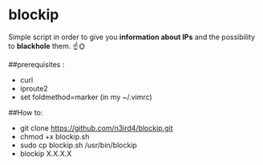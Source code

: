 # blockip

Simple script in order to give you **information about IPs** and the possibility to **blackhole** them. :point_up::sun_with_face:

##prerequisites : 

* curl
* iproute2
* set foldmethod=marker (in my ~/.vimrc)


##How to:

* git clone https://github.com/n3ird4/blockip.git
* chmod +x blockip.sh
* sudo cp blockip.sh /usr/bin/blockip
* blockip X.X.X.X
  

